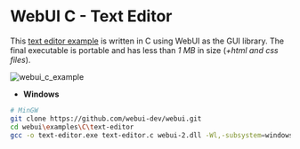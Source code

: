 # WebUI C - Text Editor

This [text editor example](https://github.com/webui-dev/webui/tree/main/examples/C/text-editor) is written in C using WebUI as the GUI library. The final executable is portable and has less than _1 MB_ in size (_+html and css files_).

![webui_c_example](https://github.com/ttytm/webui/assets/34311583/7c3e1f1f-e9a3-4ad9-988a-c0baa3df0a00)

- **Windows**

```sh
# MinGW
git clone https://github.com/webui-dev/webui.git
cd webui\examples\C\text-editor
gcc -o text-editor.exe text-editor.c webui-2.dll -Wl,-subsystem=windows -lcomdlg32
```
